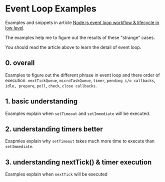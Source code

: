 # Event Loop Examples
Examples and snippets in article [Node.js event loop workflow & lifecycle in low level](http://voidcanvas.com/nodejs-event-loop/).

The examples help me to figure out the results of these "strange" cases.

You should read the article above to learn the detail of event loop.

## 0. overall
Examples to figure out the different phrase in event loop and there order of execution.
`nextTickQueue`, `microTaskQueue`, `timer`, `pending i/o callbacks`, `idle, prepare`, `poll`, `check`, `close callbacks`.

## 1. basic understanding
Examples explain when `setTimeout` and `setImmediate` will be executed.

## 2. understanding timers better
Exapmles explain why `setTimeout` takes much more time to execute than `setImmediate`.

## 3. understanding nextTick() & timer execution
Examples explain when `nextTick` will be executed
